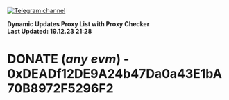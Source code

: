 [![Telegram channel](https://img.shields.io/endpoint?url=https://runkit.io/damiankrawczyk/telegram-badge/branches/master?url=https://t.me/n4z4v0d)](https://t.me/n4z4v0d) 

**Dynamic Updates Proxy List with Proxy Checker**  
**Last Updated: 19.12.23 21:28**

# DONATE (_any evm_) - 0xDEADf12DE9A24b47Da0a43E1bA70B8972F5296F2
